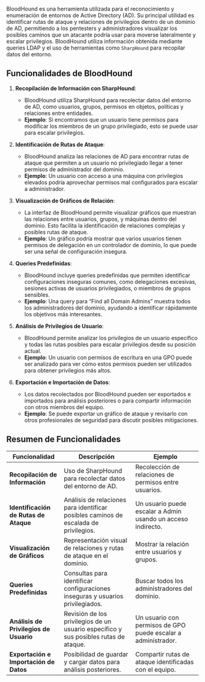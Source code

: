 

BloodHound es una herramienta utilizada para el reconocimiento y enumeración de entornos de Active Directory (AD). Su principal utilidad es identificar rutas de ataque y relaciones de privilegios dentro de un dominio de AD, permitiendo a los pentesters y administradores visualizar los posibles caminos que un atacante podría usar para moverse lateralmente y escalar privilegios. BloodHound utiliza información obtenida mediante queries LDAP y el uso de herramientas como `SharpHound` para recopilar datos del entorno.

## Funcionalidades de BloodHound

1. **Recopilación de Información con SharpHound**: 
   - BloodHound utiliza SharpHound para recolectar datos del entorno de AD, como usuarios, grupos, permisos en objetos, políticas y relaciones entre entidades.
   - **Ejemplo**: Si encontramos que un usuario tiene permisos para modificar los miembros de un grupo privilegiado, esto se puede usar para escalar privilegios.

2. **Identificación de Rutas de Ataque**:
   - BloodHound analiza las relaciones de AD para encontrar rutas de ataque que permiten a un usuario no privilegiado llegar a tener permisos de administrador del dominio.
   - **Ejemplo**: Un usuario con acceso a una máquina con privilegios elevados podría aprovechar permisos mal configurados para escalar a administrador.

3. **Visualización de Gráficos de Relación**:
   - La interfaz de BloodHound permite visualizar gráficos que muestran las relaciones entre usuarios, grupos, y máquinas dentro del dominio. Esto facilita la identificación de relaciones complejas y posibles rutas de ataque.
   - **Ejemplo**: Un gráfico podría mostrar que varios usuarios tienen permisos de delegación en un controlador de dominio, lo que puede ser una señal de configuración insegura.

4. **Queries Predefinidas**:
   - BloodHound incluye queries predefinidas que permiten identificar configuraciones inseguras comunes, como delegaciones excesivas, sesiones activas de usuarios privilegiados, o miembros de grupos sensibles.
   - **Ejemplo**: Una query para “Find all Domain Admins” muestra todos los administradores del dominio, ayudando a identificar rápidamente los objetivos más interesantes.

5. **Análisis de Privilegios de Usuario**:
   - BloodHound permite analizar los privilegios de un usuario específico y todas las rutas posibles para escalar privilegios desde su posición actual.
   - **Ejemplo**: Un usuario con permisos de escritura en una GPO puede ser analizado para ver cómo estos permisos pueden ser utilizados para obtener privilegios más altos.

6. **Exportación e Importación de Datos**:
   - Los datos recolectados por BloodHound pueden ser exportados e importados para análisis posteriores o para compartir información con otros miembros del equipo.
   - **Ejemplo**: Se puede exportar un gráfico de ataque y revisarlo con otros profesionales de seguridad para discutir posibles mitigaciones.

## Resumen de Funcionalidades

| Funcionalidad                           | Descripción                                                                                 | Ejemplo                                                      |
|-----------------------------------------|---------------------------------------------------------------------------------------------|--------------------------------------------------------------|
| **Recopilación de Información**         | Uso de SharpHound para recolectar datos del entorno de AD.                                   | Recolección de relaciones de permisos entre usuarios.        |
| **Identificación de Rutas de Ataque**    | Análisis de relaciones para identificar posibles caminos de escalada de privilegios.         | Un usuario puede escalar a Admin usando un acceso indirecto. |
| **Visualización de Gráficos**           | Representación visual de relaciones y rutas de ataque en el dominio.                         | Mostrar la relación entre usuarios y grupos.                 |
| **Queries Predefinidas**                | Consultas para identificar configuraciones inseguras y usuarios privilegiados.               | Buscar todos los administradores del dominio.                |
| **Análisis de Privilegios de Usuario**  | Revisión de los privilegios de un usuario específico y sus posibles rutas de ataque.         | Un usuario con permisos de GPO puede escalar a administrador.|
| **Exportación e Importación de Datos**  | Posibilidad de guardar y cargar datos para análisis posteriores.                             | Compartir rutas de ataque identificadas con el equipo.       |
